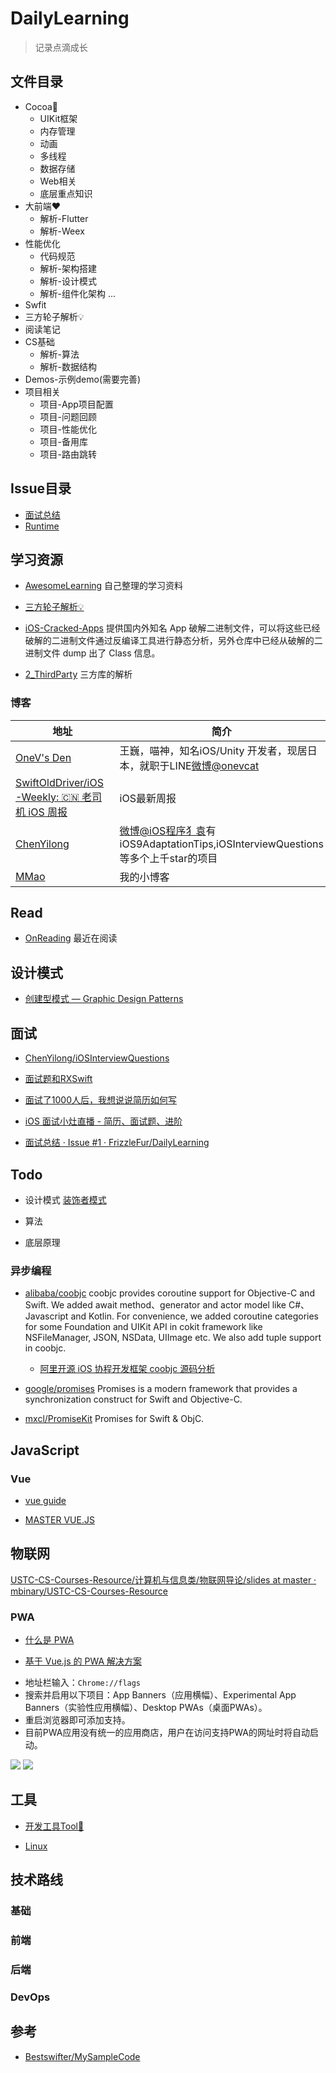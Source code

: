 # DailyLearning

> 记录点滴成长

## 文件目录

* Cocoa💎
    * UIKit框架
    * 内存管理
    * 动画
    * 多线程
    * 数据存储
    * Web相关  
    * 底层重点知识  
* 大前端❤️
    * 解析-Flutter
    * 解析-Weex
* 性能优化
    * 代码规范
    * 解析-架构搭建
    * 解析-设计模式
    * 解析-组件化架构
    ...
* Swfit
* 三方轮子解析💡 
* 阅读笔记
* CS基础
    * 解析-算法
    * 解析-数据结构
* Demos-示例demo(需要完善)
* 项目相关
    * 项目-App项目配置
    * 项目-问题回顾
    * 项目-性能优化
    * 项目-备用库
    * 项目-路由跳转

## Issue目录

* [面试总结](https://github.com/FrizzleFur/DailyLearning/issues/1)
* [Runtime](https://github.com/FrizzleFur/DailyLearning/issues/3)


## 学习资源

* [AwesomeLearning](https://github.com/FrizzleFur/DailyLearning/blob/master/LearningGuide/Awesome%E5%AD%A6%E4%B9%A0%E8%B5%84%E6%BA%90.md) 自己整理的学习资料

* [三方轮子解析💡](https://github.com/FrizzleFur/DailyLearning/tree/master/%E4%B8%89%E6%96%B9%E8%BD%AE%E5%AD%90%E8%A7%A3%E6%9E%90%F0%9F%92%A1)

* [iOS-Cracked-Apps](https://github.com/aozhimin/iOS-Cracked-Apps) 提供国内外知名 App 破解二进制文件，可以将这些已经破解的二进制文件通过反编译工具进行静态分析，另外仓库中已经从破解的二进制文件 dump 出了 Class 信息。

* [2_ThirdParty](https://github.com/coolnameismy/ios-tips/tree/master/2_ThirdParty) 三方库的解析


###  博客

地址  |  简介
---- | ----
[OneV's Den](https://onevcat.com/#blog)| 王巍，喵神，知名iOS/Unity 开发者，现居日本，就职于LINE[微博@onevcat](http://weibo.com/onevcat?from=myfollow_group)
[SwiftOldDriver/iOS-Weekly: 🇨🇳 老司机 iOS 周报](https://github.com/SwiftOldDriver/iOS-Weekly) | iOS最新周报
[ChenYilong](https://github.com/ChenYilong)| [微博@iOS程序犭袁](http://weibo.com/luohanchenyilong?refer_flag=1005055013_&is_all=1)有iOS9AdaptationTips,iOSInterviewQuestions等多个上千star的项目
[MMao](https://michaelmao.co) | 我的小博客

## Read

* [OnReading](https://github.com/FrizzleFur/DailyLearning/blob/master/%E9%98%85%E8%AF%BB%E7%AC%94%E8%AE%B0/OnReading.md) 最近在阅读

## 设计模式

* [创建型模式 — Graphic Design Patterns](https://design-patterns.readthedocs.io/zh_CN/latest/creational_patterns/creational.html)

## 面试

*  [ChenYilong/iOSInterviewQuestions](https://github.com/ChenYilong/iOSInterviewQuestions/blob/master/01%E3%80%8A%E6%8B%9B%E8%81%98%E4%B8%80%E4%B8%AA%E9%9D%A0%E8%B0%B1%E7%9A%84iOS%E3%80%8B%E9%9D%A2%E8%AF%95%E9%A2%98%E5%8F%82%E8%80%83%E7%AD%94%E6%A1%88/%E3%80%8A%E6%8B%9B%E8%81%98%E4%B8%80%E4%B8%AA%E9%9D%A0%E8%B0%B1%E7%9A%84iOS%E3%80%8B%E9%9D%A2%E8%AF%95%E9%A2%98%E5%8F%82%E8%80%83%E7%AD%94%E6%A1%88%EF%BC%88%E4%B8%8A%EF%BC%89.md#16-objc%E4%B8%AD%E5%90%91%E4%B8%80%E4%B8%AAnil%E5%AF%B9%E8%B1%A1%E5%8F%91%E9%80%81%E6%B6%88%E6%81%AF%E5%B0%86%E4%BC%9A%E5%8F%91%E7%94%9F%E4%BB%80%E4%B9%88)
* [面试题和RXSwift](https://www.jianshu.com/nb/22809430)

* [面试了1000人后，我想说说简历如何写](http://m.quzhiboapp.com/#!/intro/80)

* [iOS 面试小灶直播 - 简历、面试题、进阶](http://m.quzhiboapp.com/#!/intro/115)

* [面试总结 · Issue #1 · FrizzleFur/DailyLearning](https://github.com/FrizzleFur/DailyLearning/issues/1)

## Todo

* 设计模式
[装饰者模式](https://design-patterns.readthedocs.io/zh_CN/latest/structural_patterns/decorator.html)

* 算法
* 底层原理

### 异步编程

*  [alibaba/coobjc](https://github.com/alibaba/coobjc)  coobjc provides coroutine support for Objective-C and Swift. We added await method、generator and actor model like C#、Javascript and Kotlin. For convenience, we added coroutine categories for some Foundation and UIKit API in cokit framework like NSFileManager, JSON, NSData, UIImage etc. We also add tuple support in coobjc. 
    * [阿里开源 iOS 协程开发框架 coobjc 源码分析](https://mp.weixin.qq.com/s/Vy_fsn95dgag4KumpQPlTw)


*  [google/promises](https://github.com/google/promises)  Promises is a modern framework that provides a synchronization construct for Swift and Objective-C.

*  [mxcl/PromiseKit](https://github.com/mxcl/PromiseKit)  Promises for Swift & ObjC.


## JavaScript

### Vue

- [vue guide](https://vuejs.org/v2/guide/)

- [MASTER VUE.JS](https://vueschool.io/?utm_source=Vuejs.org&utm_medium=Banner&utm_campaign=Sponsored%20Banner&utm_content=V1)

## 物联网


[USTC-CS-Courses-Resource/计算机与信息类/物联网导论/slides at master · mbinary/USTC-CS-Courses-Resource](https://github.com/mbinary/USTC-CS-Courses-Resource/tree/master/%E8%AE%A1%E7%AE%97%E6%9C%BA%E4%B8%8E%E4%BF%A1%E6%81%AF%E7%B1%BB/%E7%89%A9%E8%81%94%E7%BD%91%E5%AF%BC%E8%AE%BA/slides)


### PWA

- [什么是 PWA](https://lavas.baidu.com/pwa)

- [基于 Vue.js 的 PWA 解决方案](https://lavas.baidu.com/`)

* 地址栏输入：`Chrome://flags`
* 搜索并启用以下项目：App Banners（应用横幅）、Experimental App Banners（实验性应用横幅）、Desktop PWAs（桌面PWAs）。
* 重启浏览器即可添加支持。
* 目前PWA应用没有统一的应用商店，用户在访问支持PWA的网址时将自动启动。


![](https://pic-mike.oss-cn-hongkong.aliyuncs.com/qiniu/15256848635235.jpg)
![](https://pic-mike.oss-cn-hongkong.aliyuncs.com/qiniu/15256848889827.jpg)


## 工具

* [开发工具Tool🔧](https://github.com/FrizzleFur/DailyLearning/tree/master/%E5%BC%80%E5%8F%91%E5%B7%A5%E5%85%B7Tool%F0%9F%94%A7)

* [Linux](https://github.com/FrizzleFur/DailyLearning/blob/master/%E5%BC%80%E5%8F%91%E5%B7%A5%E5%85%B7Tool%F0%9F%94%A7/Linux%E5%91%BD%E4%BB%A4%E5%AD%A6%E4%B9%A0.md)


## 技术路线

### 基础

<!--![](https://pic-mike.oss-cn-hongkong.aliyuncs.com/Blog/20190218163318.png)-->

### 前端

<!--![](https://pic-mike.oss-cn-hongkong.aliyuncs.com/Blog/20190218163505.png)
-->

### 后端

<!--![](https://pic-mike.oss-cn-hongkong.aliyuncs.com/Blog/20190218163350.png)
-->

### DevOps

<!--![](https://pic-mike.oss-cn-hongkong.aliyuncs.com/Blog/20190218163756.png)
-->

## 参考

* [Bestswifter/MySampleCode](https://github.com/bestswifter/MySampleCode)

